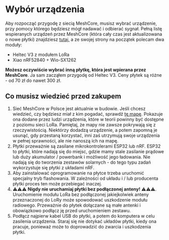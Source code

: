 # Wybór urządzenia

Aby rozpocząć przygodę z siecią MeshCore, musisz wybrać urządzenie, przy pomocy którego będziesz mógł nadawać i odbierać sygnał. Pełną listę wspieranych urządzeń przez MeshCore (która cały czas jest aktualizowana o nowe płytki) znajdziesz <a href="https://flasher.meshcore.co.uk/" target="_blank">tutaj,</a> a ze swojej strony na początek polecam dwa moduły:

- Heltec V3 z modułem LoRa
- Xiao nRF52840 + Wio-SX1262

**Możesz oczywiście wybrać inną płytkę, która jest wpierana przez MeshCore**. Ja sam zacząłem przygodę od Heltec V3. Ceny płytek są różne - od 70 zł do nawet 300 zł. 

## Co musisz wiedzieć przed zakupem

1. Sieć MeshCore w Polsce jest aktualnie w budowie. Jeśli chcesz wiedzieć, czy będziesz miał z kim pogadać, sprawdź <a href="https://meshcore.co.uk/map.html" target="_blank">tę mapę</a>. Pokazuje ona dodane przez ludzi urządzenia, które w teorii powinny być dostępne z poziomu sieci LoRa. Pamiętaj, że mapy nie zawsze pokrywają się z rzeczywistością. Niektórzy dodadzą urządzenie, a potem zapomną je usunąć, gdy przestaną korzystać, inni zaś utrzymują swoje urządzenia w pełnej sprawności, ale nie nanoszą ich na mapę.
2. Płytki przeważnie są zasilane mikrokontrolerami ESP32 lub nRF. ESP32 to płytki, które nadają się do miejsc, gdzie mamy stale zasilanie prądowe lub duży akumulator / powerbank i możliwość jego ładowania. Nie nadają się do tworzenia zestawów solarnych - do tego typu zadań wykorzystuje się płytki z układami nRF. 
3. Aby zainstalować oprogramowanie na płytce trzeba uruchomić specjalny tryb flashowania. W zależności od układu i / lub producenta płytki proces ten może przebiegać inaczej. 
4. ⚠️⚠️⚠️ **Nigdy nie uruchamiaj płytki bez podłączonej anteny!** ⚠️⚠️⚠️. Uruchomienie modułu LoRa bez podłączonej jakiejkolwiek anteny przeznaczonej do LoRy może spowodować uszkodzenie modułu radiowego. Przeważnie do płytek dołączane są małe antenki i obowiązkowo podłącz ję przed uruchomieniem zestawu. 
5. Podłącz najpierw kabel USB do płytki, a potem do komputera w celu zasilenia urządzenia. Staraj się nie dotykać układów płytki, kiedy ona pracuje, ponieważ może to doprowadzić do zwarcia i uszkodzenia płytki. 
